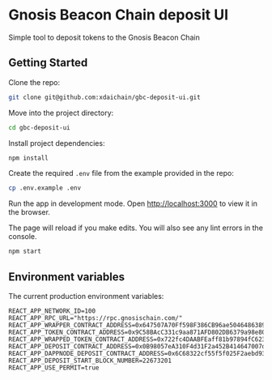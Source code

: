 # Gnosis Beacon Chain deposit UI

Simple tool to deposit tokens to the Gnosis Beacon Chain

## Getting Started

Clone the repo:

```sh
git clone git@github.com:xdaichain/gbc-deposit-ui.git
```

Move into the project directory:

```sh
cd gbc-deposit-ui
```

Install project dependencies:

```sh
npm install
```

Create the required `.env` file from the example provided in the repo:

```sh
cp .env.example .env
```

Run the app in development mode. Open [http://localhost:3000](http://localhost:3000) to view it in the browser.

The page will reload if you make edits. You will also see any lint errors in the console.

```sh
npm start
```

## Environment variables

The current production environment variables:

```
REACT_APP_NETWORK_ID=100
REACT_APP_RPC_URL="https://rpc.gnosischain.com/"
REACT_APP_WRAPPER_CONTRACT_ADDRESS=0x647507A70Ff598F386CB96ae5046486389368C66
REACT_APP_TOKEN_CONTRACT_ADDRESS=0x9C58BAcC331c9aa871AFD802DB6379a98e80CEdb
REACT_APP_WRAPPED_TOKEN_CONTRACT_ADDRESS=0x722fc4DAABFEaff81b97894fC623f91814a1BF68
REACT_APP_DEPOSIT_CONTRACT_ADDRESS=0x0B98057eA310F4d31F2a452B414647007d1645d9
REACT_APP_DAPPNODE_DEPOSIT_CONTRACT_ADDRESS=0x6C68322cf55f5f025F2aebd93a28761182d077c3
REACT_APP_DEPOSIT_START_BLOCK_NUMBER=22673201
REACT_APP_USE_PERMIT=true
```
